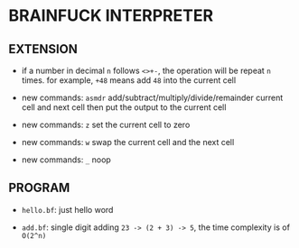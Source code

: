 # BRAINFUCK INTERPRETER

## EXTENSION

- if a number in decimal `n` follows `<>+-`, the operation will be repeat `n` times. for example, `+48` means add `48` into the current cell

- new commands: `asmdr` add/subtract/multiply/divide/remainder current cell and next cell then put the output to the current cell

- new commands: `z` set the current cell to zero

- new commands: `w` swap the current cell and the next cell

- new commands: `_` noop

## PROGRAM 

- `hello.bf`: just hello word

- `add.bf`: single digit adding `23 -> (2 + 3) -> 5`, the time complexity is of `O(2^n)`
